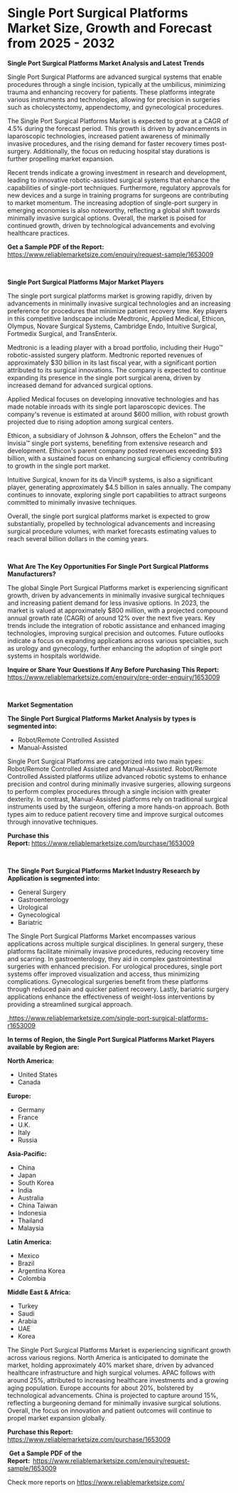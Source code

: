 <p><h1>Single Port Surgical Platforms Market Size, Growth and Forecast from 2025 - 2032</h1></p><p><strong>Single Port Surgical Platforms Market Analysis and Latest Trends</strong></p>
<p><p>Single Port Surgical Platforms are advanced surgical systems that enable procedures through a single incision, typically at the umbilicus, minimizing trauma and enhancing recovery for patients. These platforms integrate various instruments and technologies, allowing for precision in surgeries such as cholecystectomy, appendectomy, and gynecological procedures. </p><p>The Single Port Surgical Platforms Market is expected to grow at a CAGR of 4.5% during the forecast period. This growth is driven by advancements in laparoscopic technologies, increased patient awareness of minimally invasive procedures, and the rising demand for faster recovery times post-surgery. Additionally, the focus on reducing hospital stay durations is further propelling market expansion. </p><p>Recent trends indicate a growing investment in research and development, leading to innovative robotic-assisted surgical systems that enhance the capabilities of single-port techniques. Furthermore, regulatory approvals for new devices and a surge in training programs for surgeons are contributing to market momentum. The increasing adoption of single-port surgery in emerging economies is also noteworthy, reflecting a global shift towards minimally invasive surgical options. Overall, the market is poised for continued growth, driven by technological advancements and evolving healthcare practices.</p></p>
<p><strong>Get a Sample PDF of the Report:&nbsp;</strong> <a href="https://www.reliablemarketsize.com/enquiry/request-sample/1653009?utm_campaign=1103&utm_medium=2&utm_source=Github&utm_content=ia&utm_term=08032025&utm_id=single-port-surgical-platforms">https://www.reliablemarketsize.com/enquiry/request-sample/1653009</a></p>
<p>&nbsp;</p>
<p><strong>Single Port Surgical Platforms Major Market Players</strong></p>
<p><p>The single port surgical platforms market is growing rapidly, driven by advancements in minimally invasive surgical technologies and an increasing preference for procedures that minimize patient recovery time. Key players in this competitive landscape include Medtronic, Applied Medical, Ethicon, Olympus, Novare Surgical Systems, Cambridge Endo, Intuitive Surgical, Fortmedix Surgical, and TransEnterix.</p><p>Medtronic is a leading player with a broad portfolio, including their Hugo™ robotic-assisted surgery platform. Medtronic reported revenues of approximately $30 billion in its last fiscal year, with a significant portion attributed to its surgical innovations. The company is expected to continue expanding its presence in the single port surgical arena, driven by increased demand for advanced surgical options.</p><p>Applied Medical focuses on developing innovative technologies and has made notable inroads with its single port laparoscopic devices. The company's revenue is estimated at around $600 million, with robust growth projected due to rising adoption among surgical centers.</p><p>Ethicon, a subsidiary of Johnson & Johnson, offers the Echelon™ and the Invisia™ single port systems, benefiting from extensive research and development. Ethicon's parent company posted revenues exceeding $93 billion, with a sustained focus on enhancing surgical efficiency contributing to growth in the single port market.</p><p>Intuitive Surgical, known for its da Vinci® systems, is also a significant player, generating approximately $4.5 billion in sales annually. The company continues to innovate, exploring single port capabilities to attract surgeons committed to minimally invasive techniques.</p><p>Overall, the single port surgical platforms market is expected to grow substantially, propelled by technological advancements and increasing surgical procedure volumes, with market forecasts estimating values to reach several billion dollars in the coming years.</p></p>
<p>&nbsp;</p>
<p><strong>What Are The Key Opportunities For Single Port Surgical Platforms Manufacturers?</strong></p>
<p><p>The global Single Port Surgical Platforms market is experiencing significant growth, driven by advancements in minimally invasive surgical techniques and increasing patient demand for less invasive options. In 2023, the market is valued at approximately $800 million, with a projected compound annual growth rate (CAGR) of around 12% over the next five years. Key trends include the integration of robotic assistance and enhanced imaging technologies, improving surgical precision and outcomes. Future outlooks indicate a focus on expanding applications across various specialties, such as urology and gynecology, further enhancing the adoption of single port systems in hospitals worldwide.</p></p>
<p><strong>Inquire or Share Your Questions If Any Before Purchasing This Report:</strong> <a href="https://www.reliablemarketsize.com/enquiry/pre-order-enquiry/1653009?utm_campaign=1103&utm_medium=2&utm_source=Github&utm_content=ia&utm_term=08032025&utm_id=single-port-surgical-platforms">https://www.reliablemarketsize.com/enquiry/pre-order-enquiry/1653009</a></p>
<p>&nbsp;</p>
<p><strong>Market Segmentation</strong></p>
<p><strong>The Single Port Surgical Platforms Market Analysis by types is segmented into:</strong></p>
<p><ul><li>Robot/Remote Controlled Assisted</li><li>Manual-Assisted</li></ul></p>
<p><p>Single Port Surgical Platforms are categorized into two main types: Robot/Remote Controlled Assisted and Manual-Assisted. Robot/Remote Controlled Assisted platforms utilize advanced robotic systems to enhance precision and control during minimally invasive surgeries, allowing surgeons to perform complex procedures through a single incision with greater dexterity. In contrast, Manual-Assisted platforms rely on traditional surgical instruments used by the surgeon, offering a more hands-on approach. Both types aim to reduce patient recovery time and improve surgical outcomes through innovative techniques.</p></p>
<p><strong>Purchase this Report:&nbsp;</strong><a href="https://www.reliablemarketsize.com/purchase/1653009?utm_campaign=1103&utm_medium=2&utm_source=Github&utm_content=ia&utm_term=08032025&utm_id=single-port-surgical-platforms">https://www.reliablemarketsize.com/purchase/1653009</a></p>
<p>&nbsp;</p>
<p><strong>The Single Port Surgical Platforms Market Industry Research by Application is segmented into:</strong></p>
<p><ul><li>General Surgery</li><li>Gastroenterology</li><li>Urological</li><li>Gynecological</li><li>Bariatric</li></ul></p>
<p><p>The Single Port Surgical Platforms Market encompasses various applications across multiple surgical disciplines. In general surgery, these platforms facilitate minimally invasive procedures, reducing recovery time and scarring. In gastroenterology, they aid in complex gastrointestinal surgeries with enhanced precision. For urological procedures, single port systems offer improved visualization and access, thus minimizing complications. Gynecological surgeries benefit from these platforms through reduced pain and quicker patient recovery. Lastly, bariatric surgery applications enhance the effectiveness of weight-loss interventions by providing a streamlined surgical approach.</p></p>
<p><a href="https://www.reliablemarketsize.com/single-port-surgical-platforms-r1653009?utm_campaign=1103&utm_medium=2&utm_source=Github&utm_content=ia&utm_term=08032025&utm_id=single-port-surgical-platforms">&nbsp;https://www.reliablemarketsize.com/single-port-surgical-platforms-r1653009</a></p>
<p><strong>In terms of Region, the Single Port Surgical Platforms Market Players available by Region are:</strong></p>
<p>
    <p> <strong> North America: </strong>
        <ul>
            <li>United States</li>
            <li>Canada</li>
        </ul>
        </p> 
    <p> <strong> Europe: </strong>
        <ul>
            <li>Germany</li>
            <li>France</li>
            <li>U.K.</li>
            <li>Italy</li>
            <li>Russia</li>
        </ul>
        </p> 
    <p> <strong> Asia-Pacific: </strong>
        <ul>
            <li>China</li>
            <li>Japan</li>
            <li>South Korea</li>
            <li>India</li>
            <li>Australia</li>
            <li>China Taiwan</li>
            <li>Indonesia</li>
            <li>Thailand</li>
            <li>Malaysia</li>
        </ul>
        </p> 
    <p> <strong> Latin America: </strong>
        <ul>
            <li>Mexico</li>
            <li>Brazil</li>
            <li>Argentina Korea</li>
            <li>Colombia</li>
        </ul>
        </p> 
    <p> <strong> Middle East & Africa: </strong>
        <ul>
            <li>Turkey</li>
            <li>Saudi</li>
            <li>Arabia</li>
            <li>UAE</li>
            <li>Korea</li>
        </ul>
    </p>
    </p>
<p><p>The Single Port Surgical Platforms Market is experiencing significant growth across various regions. North America is anticipated to dominate the market, holding approximately 40% market share, driven by advanced healthcare infrastructure and high surgical volumes. APAC follows with around 25%, attributed to increasing healthcare investments and a growing aging population. Europe accounts for about 20%, bolstered by technological advancements. China is projected to capture around 15%, reflecting a burgeoning demand for minimally invasive surgical solutions. Overall, the focus on innovation and patient outcomes will continue to propel market expansion globally.</p></p>
<p><strong>Purchase this Report: </strong><a href="https://www.reliablemarketsize.com/purchase/1653009?utm_campaign=1103&utm_medium=2&utm_source=Github&utm_content=ia&utm_term=08032025&utm_id=single-port-surgical-platforms">https://www.reliablemarketsize.com/purchase/1653009</a></p>
<p>&nbsp;<strong>Get a Sample PDF of the Report:&nbsp;&nbsp;</strong><a href="https://www.reliablemarketsize.com/enquiry/request-sample/1653009?utm_campaign=1103&utm_medium=2&utm_source=Github&utm_content=ia&utm_term=08032025&utm_id=single-port-surgical-platforms">https://www.reliablemarketsize.com/enquiry/request-sample/1653009</a></p>
<p><strong></strong></p>
<p>Check more reports on <a href="https://www.reliablemarketsize.com/?utm_campaign=1103&utm_medium=2&utm_source=Github&utm_content=ia&utm_term=08032025&utm_id=single-port-surgical-platforms">https://www.reliablemarketsize.com/</a></p>